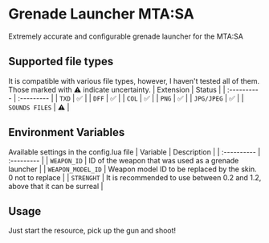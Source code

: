 
# Grenade Launcher MTA:SA

Extremely accurate and configurable grenade launcher for the MTA:SA


## Supported file types
It is compatible with various file types, however, I haven't tested all of them. Those marked with ⚠️ indicate uncertainty.
| Extension   | Status  |
| :---------- | :--------- | 
| `TXD` | ✅ | 
| `DFF` | ✅ | 
| `COL` | ✅ | 
| `PNG` | ✅ | 
| `JPG/JPEG` | ✅ | 
| `SOUNDS FILES` | ⚠️ | 


## Environment Variables
Available settings in the config.lua file
| Variable   | Description  |
| :---------- | :--------- | 
| `WEAPON_ID` | ID of the weapon that was used as a grenade launcher | 
| `WEAPON_MODEL_ID` | Weapon model ID to be replaced by the skin. 0 not to replace | 
| `STRENGHT` | It is recommended to use between 0.2 and 1.2, above that it can be surreal | 

## Usage

Just start the resource, pick up the gun and shoot!

